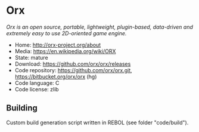 # Orx

_Orx is an open source, portable, lightweight, plugin-based, data-driven and extremely easy to use 2D-oriented game engine._

- Home: http://orx-project.org/about
- Media: https://en.wikipedia.org/wiki/ORX
- State: mature
- Download: https://github.com/orx/orx/releases
- Code repository: https://github.com/orx/orx.git, https://bitbucket.org/orx/orx (hg)
- Code language: C
- Code license: zlib

## Building

Custom build generation script written in REBOL (see folder "code/build").

